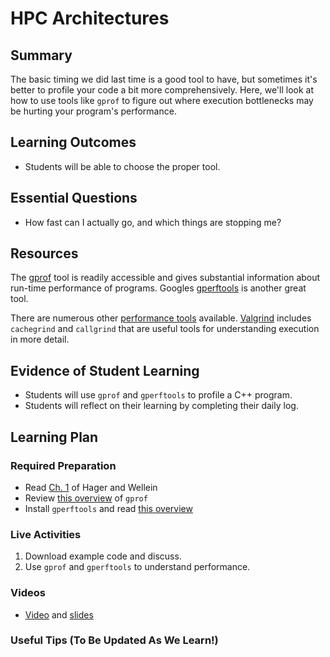 <!--
This "lecture" or "lesson" template is adapted from the one provided here:
 http://www.buffalo.edu/ubcei/enhance/teaching/lesson-planning.html
Although the page produced from this is learner-facing, some of the
lesson plan structure
-->

# HPC Architectures

## Summary

<!--
Short description of the lesson.
-->

The basic timing we did last time is a good tool to have, but sometimes
it's better to profile your code a bit more comprehensively.  Here, we'll
look at how to use tools like `gprof` to figure out where execution
bottlenecks may be hurting your program's performance.

<!--
********* STAGE 1 - DESIRED RESULTS ********************************************
-->

## Learning Outcomes

<!--
      What course goals or outcomes will this lesson address?
-->

 - Students will be able to choose the proper tool.


## Essential Questions

<!--
      What question(s) will your students be able to answer by the end of
      instruction?
-->

 - How fast can I actually go, and which things are stopping me?

## Resources

<!--
      What resources can be made available to your student to support their
      active learning?
      What formats are best suited to complement your course material?
-->

The [gprof](https://en.wikipedia.org/wiki/Gprof) tool is readily
accessible and gives substantial information about run-time performance
of programs.  Googles [gperftools](https://gperftools.github.io/gperftools/cpuprofile.html) is another great tool.

There are numerous other [performance tools](https://en.wikipedia.org/wiki/List_of_performance_analysis_tools)
available.   [Valgrind]() includes `cachegrind` and `callgrind` that are
useful tools for understanding execution in more detail.

<!--
********* STAGE 2 - ASSESSMENT EVIDENCE ****************************************
-->

##  Evidence of Student Learning

<!--
      How will you assess students’ prior knowledge?
      What criteria will be used to assess student performance?
      What evidence will be collected to demonstrate achievement?
      How will students reflect and self-assess their learning?
-->

  - Students will use `gprof` and `gperftools` to profile a C++ program.
  - Students will reflect on their learning by completing their daily log.

<!--
********* STAGE 3 - LEARNING PLAN ****************************************
-->


## Learning Plan

<!--
List the steps in chronological order to create a timeline of what
will occur in your lesson.

Consider how each of the components below will be included in your
lesson if applicable:

   - Anticipatory Sets/Hooks
       * How will you introduce the material and capture their attention?
   - Teacher Modeling
       * What instructional content and techniques will be incorporated
         into this lesson?
   - Guided Practice
       * How will you scaffold information for your students?
       * How will collaborative learning be used?
   - Learning Activities
       * How will students actively engage with the material?
       * How will students work towards achievement of the learning outcomes?
   - Independent Practice
       * How will students show evidence of learning?
   - Reflection
       * What have you learned about your teaching and content covered in this unit?
       * What changes or adjustments could you make?
       * What were the strongest features of your unit?
       * What are your overall reflections in the course to this point?
   - Conclusion and Preview
       * What should students take away from this lesson?
       * What will happen next? Why?
-->

### Required Preparation

  - Read [Ch. 1]() of Hager and Wellein
  - Review [this overview](https://web.eecs.umich.edu/~sugih/pointers/gprof_quick.html) of `gprof`
  - Install `gperftools` and read [this overview](https://gperftools.github.io/gperftools/cpuprofile.html)

### Live Activities

  1. Download example code and discuss.
  2. Use `gprof` and `gperftools` to understand performance.

### Videos

- [Video](https://youtu.be/9XbzeWaXTU8)
  and [slides](https://github.com/robertsj/me701/blob/f2020/lectures/HPC_notes.ipynb)



### Useful Tips (To Be Updated As We Learn!)


<!--  

NOTES  




-->
